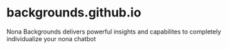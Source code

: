 # backgrounds.github.io
Nona Backgrounds delivers powerful insights and capabilites to completely individualize your nona chatbot
